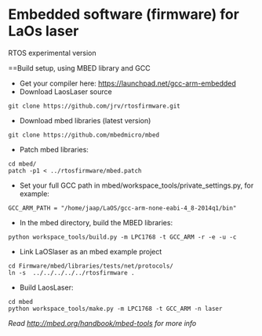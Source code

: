 # Embedded software (firmware) for LaOs laser
RTOS experimental version

==Build setup, using MBED library and GCC

* Get your compiler here: https://launchpad.net/gcc-arm-embedded
* Download LaosLaser source
```
git clone https://github.com/jrv/rtosfirmware.git
```
* Download mbed libraries (latest version)
```
git clone https://github.com/mbedmicro/mbed
```
* Patch mbed libraries:
```
cd mbed/
patch -p1 < ../rtosfirmware/mbed.patch
```
* Set your full GCC path in mbed/workspace_tools/private_settings.py, for example:
```
GCC_ARM_PATH = "/home/jaap/LaOS/gcc-arm-none-eabi-4_8-2014q1/bin"
```
* In the mbed directory, build the MBED libraries:
```
python workspace_tools/build.py -m LPC1768 -t GCC_ARM -r -e -u -c
```
* Link LaOSlaser as an mbed example project
```
cd Firmware/mbed/libraries/tests/net/protocols/
ln -s  ../../../../../rtosfirmware .
```
* Build LaosLaser:
```
cd mbed
python workspace_tools/make.py -m LPC1768 -t GCC_ARM -n laser
```

*Read http://mbed.org/handbook/mbed-tools for more info*
